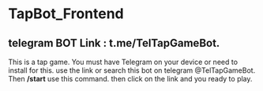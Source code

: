 # TapBot_Frontend

##  telegram BOT Link : t.me/TelTapGameBot.
This is a tap game. You must have Telegram on your device or need to install for this. use the link or search this bot on telegram @TelTapGameBot. 
Then  **/start** use this command.
then click on the link and you ready to play.